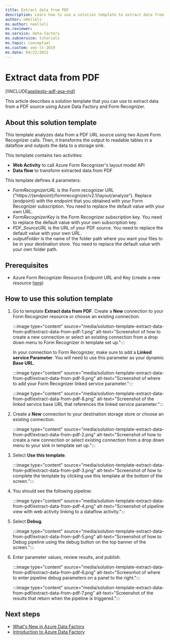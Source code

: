 ```yaml
---
title: Extract data from PDF
description: Learn how to use a solution template to extract data from a PDF source using Azure Data Factory.
author: n0elleli
ms.author: noelleli
ms.reviewer: 
ms.service: data-factory
ms.subservice: tutorials
ms.topic: conceptual
ms.custom: seo-lt-2019
ms.date: 04/22/2022
---
```


# Extract data from PDF

[!INCLUDE[appliesto-adf-asa-md](includes/appliesto-adf-asa-md.md)]

This article describes a solution template that you can use to extract data from a PDF source using Azure Data Factory and Form Recognizer. 

## About this solution template

This template analyzes data from a PDF URL source using two Azure Form Recognizer calls. Then, it transforms the output to readable tables in a dataflow and outputs the data to a storage sink.  

This template contains two activities:  
-	**Web Activity** to call Azure Form Recognizer's layout model API
-	**Data flow** to transform extracted data from PDF

This template defines 4 parameters: 
-  *FormRecognizerURL* is the Form recognizer URL ("https://{endpoint}/formrecognizer/v2.1/layout/analyze"). Replace {endpoint} with the endpoint that you obtained with your Form Recognizer subscription. You need to replace the default value with your own URL.
-  *FormRecognizerKey* is the Form Recognizer subscription key. You need to replace the default value with your own subscription key.
-  *PDF_SourceURL* is the URL of your PDF source. You need to replace the default value with your own URL. 
-  *outputFolder* is the name of the folder path where you want your files to be in your destination store. You need to replace the default value with your own folder path.

## Prerequisites

* Azure Form Recognizer Resource Endpoint URL and Key (create a new resource [here](https://portal.azure.com/#create/Microsoft.CognitiveServicesFormRecognizer))

## How to use this solution template

1. Go to template **Extract data from PDF**. Create a **New** connection to your Form Recognizer resource or choose an existing connection.

	:::image type="content" source="media/solution-template-extract-data-from-pdf/extract-data-from-pdf-1.png" alt-text="Screenshot of how to create a new connection or select an existing connection from a drop down menu to Form Recognizer in template set up.":::
	
    In your connection to Form Recognizer, make sure to add a **Linked service Parameter**. You will need to use this parameter as your dynamic **Base URL**.
   
   :::image type="content" source="media/solution-template-extract-data-from-pdf/extract-data-from-pdf-9.png" alt-text="Screenshot of where to add your Form Recognizer linked service parameter.":::
   
   :::image type="content" source="media/solution-template-extract-data-from-pdf/extract-data-from-pdf-8.png" alt-text="Screenshot of the linked service base URL that references the linked service parameter.":::

2. Create a **New** connection to your destination storage store or choose an existing connection.

	:::image type="content" source="media/solution-template-extract-data-from-pdf/extract-data-from-pdf-2.png" alt-text="Screenshot of how to create a new connection or select existing connection from a drop down menu to your sink in template set up.":::
   
3. Select **Use this template**. 

	:::image type="content" source="media/solution-template-extract-data-from-pdf/extract-data-from-pdf-3.png" alt-text="Screenshot of how to complete the template by clicking use this template at the bottom of the screen.":::

4. You should see the following pipeline: 

	:::image type="content" source="media/solution-template-extract-data-from-pdf/extract-data-from-pdf-4.png" alt-text="Screenshot of pipeline view with web activity linking to a dataflow activity.":::

5. Select **Debug**.

	:::image type="content" source="media/solution-template-extract-data-from-pdf/extract-data-from-pdf-5.png" alt-text="Screenshot of how to Debug pipeline using the debug button on the top banner of the screen.":::

6. Enter parameter values, review results, and publish. 

	:::image type="content" source="media/solution-template-extract-data-from-pdf/extract-data-from-pdf-6.png" alt-text="Screesnhot of where to enter pipeline debug parameters on a panel to the right.":::

	:::image type="content" source="media/solution-template-extract-data-from-pdf/extract-data-from-pdf-7.png" alt-text="Screenshot of the results that return when the pipeline is triggered.":::

## Next steps
- [What's New in Azure Data Factory](whats-new.md)
- [Introduction to Azure Data Factory](introduction.md)

